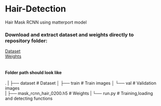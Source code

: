 # Hair-Detection
Hair Mask RCNN using matterport model

### Download and extract dataset and weights directly to repository folder: </br>
[Dataset](https://drive.google.com/file/d/1C-0foSYsKBh1bxp9XRIMXKUO6er4OqZc/view?usp=sharing)</br>
[Weights](https://drive.google.com/file/d/1ZbWTqWLi7w-lVvf7TQ59Gqil_SJnofbE/view?usp=sharing)</br></br>

#### Folder path should look like
.
|
├── dataset                     # Dataset
│   ├── train                   # Train images 
│   └── val                     # Validation images    
|
├── mask_rcnn_hair_0200.h5      # Weights
|
└── run.py                      # Training,loading and detecting functions
